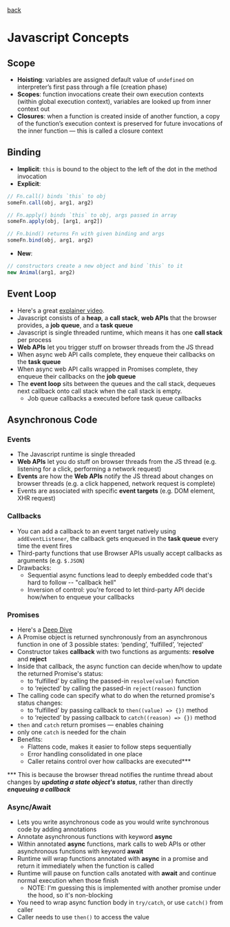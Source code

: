 [back](/README.md)

# Javascript Concepts

## Scope
- **Hoisting**: variables are assigned default value of `undefined` on interpreter’s
  first pass through a file (creation phase)
- **Scopes**: function invocations create their own execution contexts (within
  global execution context), variables are looked up from inner context out
- **Closures**: when a function is created inside of another function, a copy of
  the function’s execution context is preserved for future invocations of the inner
  function — this is called a closure context

## Binding
- **Implicit**: `this` is bound to the object to the left of the dot in the method invocation
- **Explicit**:

```js
// Fn.call() binds `this` to obj
someFn.call(obj, arg1, arg2)

// Fn.apply() binds `this` to obj, args passed in array
someFn.apply(obj, [arg1, arg2])

// Fn.bind() returns Fn with given binding and args
someFn.bind(obj, arg1, arg2)
```
- **New**:

```js
// constructors create a new object and bind `this` to it
new Animal(arg1, arg2)
```

## Event Loop
- Here's a great [explainer video](https://www.youtube.com/watch?v=8aGhZQkoFbQ).
- Javascript consists of a **heap**, a **call stack**, **web APIs** that the browser
  provides, a **job queue**, and a **task queue**
- Javascript is single threaded runtime, which means it has one **call stack**
    per process
- **Web APIs** let you trigger stuff on browser threads from the JS thread
- When async web API calls complete, they enqueue their callbacks on the
  **task queue**
- When async web API calls wrapped in Promises complete, they enqueue their
  callbacks on the **job queue**
- The **event loop** sits between the queues and the call stack, dequeues next callback onto
  call stack when the call stack is empty.
    - Job queue callbacks a executed before task queue callbacks

## Asynchronous Code
### Events
  - The Javascript runtime is single threaded
  - **Web APIs** let you do stuff on browser threads from the JS thread
      (e.g. listening for a click, performing a network request)
  - **Events** are how the **Web APIs** notify the JS thread about changes
      on browser threads (e.g. a click happened, network request is complete)
  - Events are associated with specific **event targets** (e.g. DOM element, XHR request)
### Callbacks
  - You can add a callback to an event target natively using `addEventListener`,
    the callback gets enqueued in the **task queue** every time the event fires
  - Third-party functions that use Browser APIs usually accept callbacks as
    arguments (e.g. `$.JSON`)
  - Drawbacks:
    - Sequential async functions lead to deeply embedded code that's hard to
        follow -- "callback hell"
    - Inversion of control: you're forced to let third-party API decide how/when
      to enqueue your callbacks
### Promises
  - Here's a [Deep Dive](https://exploringjs.com/deep-js/ch_implementing-promises.html)
  - A Promise object is returned synchronously from an asynchronous function in one of 3
    possible states: ‘pending’, ‘fulfilled’, ‘rejected’
  - Constructor takes **callback** with two functions as arguments: **resolve** and **reject**
  - Inside that callback, the async function can decide when/how to update the returned Promise's status:
      - to  ‘fulfilled’ by calling the passed-in `resolve(value)` function
      - to ‘rejected’ by calling the passed-in `reject(reason)` function
  -  The calling code can specify what to do when the returned promise's status changes:
      - to ‘fulfilled’ by passing callback to `then((value) => {})` method
      - to ‘rejected’  by passing callback to `catch((reason) => {})` method
  - `then` and `catch` return promises — enables chaining
  - only one `catch` is needed for the chain
  - Benefits:
    - Flattens code, makes it easier to follow steps sequentially
    - Error handling consolidated in one place
    - Caller retains control over how callbacks are executed\*\*\*

\*\*\* This is because the browser thread notifies the runtime thread about changes by ***updating a state object's
status***, rather than directly ***enqueuing a callback***

### Async/Await
  - Lets you write asynchronous code as you would write synchronous code by adding
      annotations
  - Annotate asynchronous functions with keyword **async**
  - Within annotated **async** functions, mark calls to web APIs or other
      asynchronous functions with keyword **await**
  - Runtime will wrap functions annotated with **async** in a promise and return it immediately when the function is called
  - Runtime will pause on function calls anotated with **await** and continue
      normal execution when those finish
      - NOTE: I'm guessing this is implemented with another promise under the hood, so it's non-blocking
  - You need to wrap async function body in `try/catch`, or use `catch()` from
      caller
  - Caller needs to use `then()` to access the value
